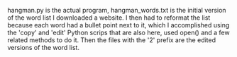 hangman.py is the actual program, hangman_words.txt is the initial version of the word list I downloaded a website. I then had to reformat the list because each word had a bullet point next to it, which I accomplished using the 'copy' and 'edit' Python scrips that are also here, used open() and a few related methods to do it. Then the files with the '2' prefix are the edited versions of the word list. 
